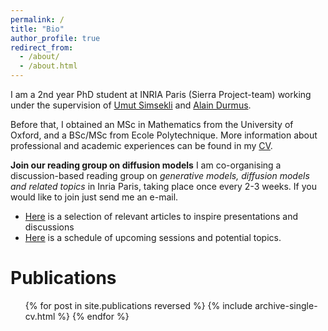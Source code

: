 ```yaml
---
permalink: /
title: "Bio"
author_profile: true
redirect_from: 
  - /about/
  - /about.html
---
```


I am a 2nd year PhD student at INRIA Paris (Sierra Project-team) working under the supervision of [Umut Simsekli](https://www.di.ens.fr/umut.simsekli/) and [Alain Durmus](https://alain.perso.math.cnrs.fr). 

Before that, I obtained an MSc in Mathematics from the University of Oxford, and a BSc/MSc from Ecole Polytechnique. More information about professional and academic experiences can be found in my [CV](/files/dario_resume.pdf).

**Join our reading group on diffusion models** I am co-organising a discussion-based reading group on *generative models, diffusion models and related topics* in Inria Paris, taking place once every 2-3 weeks. If you would like to join just send me an e-mail. 
- [Here](https://docs.google.com/document/d/1XxFj70hNiBjkjQEWdlCd2U499FIhGfAiaW9Ud5xz_tE/edit?usp=sharing) is a selection of relevant articles to inspire presentations and discussions
- [Here](https://docs.google.com/document/d/1sjmmSj1XZW126yRTvy56WnQnU8vZqqdKuOVbKOXXjXw/edit?usp=sharing) is a schedule of upcoming sessions and potential topics.

# Publications
<ul>{% for post in site.publications reversed %}
  {% include archive-single-cv.html %}
{% endfor %}</ul>